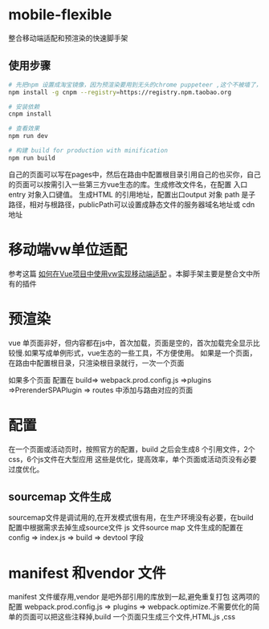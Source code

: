 # mobile-flexible

整合移动端适配和预渲染的快速脚手架



## 使用步骤

``` bash
# 先把npm 设置成淘宝镜像，因为预渲染要用到无头的chrome puppeteer ,这个不被墙了，所以用淘宝镜像 
npm install -g cnpm --registry=https://registry.npm.taobao.org

# 安装依赖
cnpm install

# 查看效果
npm run dev

# 构建 build for production with minification
npm run build

```
自己的页面可以写在pages中，然后在路由中配置根目录引用自己的也买你，自己的页面可以按需引入一些第三方vue生态的库。生成修改文件名，在配置 入口 entry 对象入口键值。 生成HTML 的引用地址，配置出口output 对象 path 是子路径，相对与根路径，publicPath可以设置成静态文件的服务器域名地址或 cdn地址 

# 移动端vw单位适配

 参考这篇  <a href="https://www.w3cplus.com/mobile/vw-layout-in-vue.html">如何在Vue项目中使用vw实现移动端适配</a> 。本脚手架主要是整合文中所有的插件

# 预渲染
vue 单页面非好，但内容都在js中，首次加载，页面是空的，首次加载完全显示比较慢.如果写成单例形式，vue生态的一些工具，不方便使用。 如果是一个页面，在路由中配置根目录，只渲染根目录就行，一次一个页面

如果多个页面 配置在 build=> webpack.prod.config.js =>plugins =>PrerenderSPAPlugin => routes 中添加与路由对应的页面


# 配置

在一个页面或活动页时，按照官方的配置，build 之后会生成8 个引用文件，2个css，6个js文件在大型应用 这些是优化，提高效率，单个页面或活动页没有必要过度优化。
## sourcemap 文件生成

sourcemap文件是调试用的,在开发模式很有用，在生产环境没有必要，在build 配置中根据需求去掉生成source文件
js 文件source map 文件生成的配置在config => index.js => build =>  devtool 字段

# manifest 和vendor 文件 
manifest 文件缓存用,vendor  是吧外部引用的库放到一起,避免重复打包
这两项的配置 webpack.prod.config.js => plugins => webpack.optimize.不需要优化的简单的页面可以把这些注释掉,build 一个页面只生成三个文件,HTML,js ,css 



